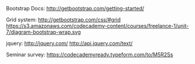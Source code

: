 Bootstrap Docs:
http://getbootstrap.com/getting-started/

Grid system: http://getbootstrap.com/css/#grid
https://s3.amazonaws.com/codecademy-content/courses/freelance-1/unit-7/diagram-bootstrap-wrap.svg


jquery:
http://jquery.com/
http://api.jquery.com/text/

Seminar survey:
https://codecademyready.typeform.com/to/M5R2Ss
